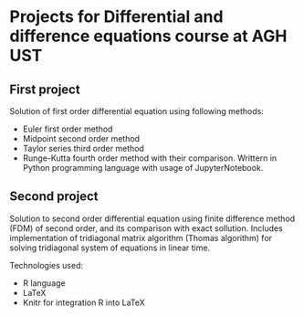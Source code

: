 # Projects for Differential and difference equations course at AGH UST

## First project
Solution of first order differential equation using following methods:
* Euler first order method
* Midpoint second order method
* Taylor series third order method
* Runge-Kutta fourth order method
with their comparison. Writtern in Python programming language with usage of JupyterNotebook.

## Second project
Solution to second order differential equation using finite difference method (FDM) of second order,
and its comparison with exact sollution.
Includes implementation of tridiagonal matrix algorithm (Thomas algorithm) for solving tridiagonal system of equations in linear time.

Technologies used:
* R language
* LaTeX
* Knitr for integration R into LaTeX
